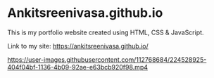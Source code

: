 # Ankitsreenivasa.github.io
This is my portfolio website created using HTML, CSS & JavaScript.

Link to my site:
https://ankitsreenivasa.github.io/

https://user-images.githubusercontent.com/112768684/224528925-404f04bf-1136-4b09-92ae-e63bcb920f98.mp4

